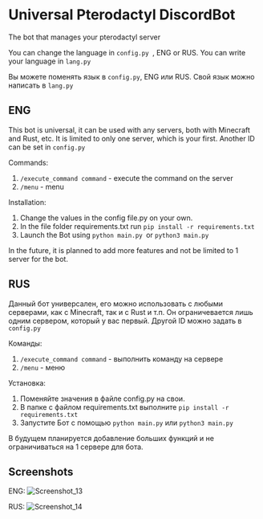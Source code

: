 # Universal Pterodactyl DiscordBot
The bot that manages your pterodactyl server

You can change the language in `config.py `, ENG or RUS.
You can write your language in `lang.py `

Вы можете поменять язык в `config.py`, ENG или RUS.
Свой язык можно написать в `lang.py`

## ENG
This bot is universal, it can be used with any servers, both with Minecraft and Rust, etc.
It is limited to only one server, which is your first. Another ID can be set in `config.py `

Commands:
1. `/execute_command command` - execute the command on the server
2. `/menu` - menu

Installation:
1. Change the values in the config file.py on your own.
2. In the file folder requirements.txt run `pip install -r requirements.txt `
3. Launch the Bot using `python main.py `or `python3 main.py `

In the future, it is planned to add more features and not be limited to 1 server for the bot.
## RUS
Данный бот универсален, его можно использовать с любыми серверами, как с Minecraft, так и с Rust и т.п.
Он ограничевается лишь одним сервером, который у вас первый. Другой ID можно задать в `config.py`

Команды:
1. `/execute_command command` - выполнить команду на сервере
2. `/menu` - меню

Установка:
1. Поменяйте значения в файле config.py на свои.
2. В папке с файлом requirements.txt выполните `pip install -r requirements.txt`
3. Запустите Бот с помощью `python main.py` или `python3 main.py`

В будущем планируется добавление больших функций и не ограничиваться на 1 сервере для бота.

## Screenshots

ENG:
![Screenshot_13](https://user-images.githubusercontent.com/71286392/230768750-4d64fa51-50d4-4120-9f68-4638b171c174.png)

RUS:
![Screenshot_14](https://user-images.githubusercontent.com/71286392/230768789-d1091c9a-6472-4c37-8b47-e85e9c5c164b.png)
